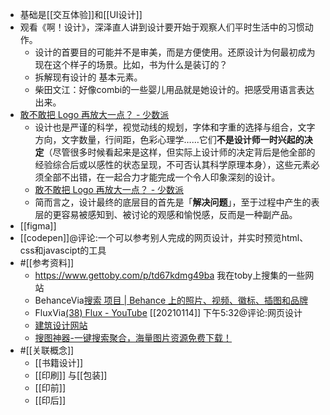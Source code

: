 - 基础是[[交互体验]]和[[UI设计]]
- 观看《啊！设计》，深泽直人讲到设计要开始于观察人们平时生活中的习惯动作。
    - 设计的首要目的可能并不是审美，而是方便使用。还原设计为何最初成为现在这个样子的场景。比如，书为什么是装订的？
    - 拆解现有设计的 基本元素。
    - 柴田文江：好像combi的一些婴儿用品就是她设计的。把感受用语言表达出来。
- [敢不敢把 Logo 再放大一点？ - 少数派](https://sspai.com/post/63791)
    - 设计也是严谨的科学，视觉动线的规划，字体和字重的选择与组合，文字方向，文字数量，行间距，色彩心理学……它们**不是设计师一时兴起的决定**（尽管很多时候看起来是这样，但实际上设计师的决定背后是他全部的经验综合后或以感性的状态呈现，不可否认其科学原理本身），这些元素必须全部不出错，在一起合力才能完成一个令人印象深刻的设计。
    - [敢不敢把 Logo 再放大一点？ - 少数派](https://www.diigo.com/outliner/diigo_items/904019/12128769/574125595?key=34d57b46e1)
    - 简而言之，设计最终的底层目的首先是「**解决问题**」，至于过程中产生的表层的更容易被感知到、被讨论的观感和愉悦感，反而是一种副产品。
- [[figma]]
- [[codepen]]@评论:一个可以参考别人完成的网页设计，并实时预览html、css和javascipt的工具
- #[[参考资料]]
    - https://www.gettoby.com/p/td67kdmg49ba 我在toby上搜集的一些网站
    - BehanceVia[搜索 项目 | Behance 上的照片、视频、徽标、插图和品牌](https://www.behance.net/)
    - FluxVia[(38) Flux - YouTube](https://www.youtube.com/channel/UCN7dywl5wDxTu1RM3eJ_h9Q) [[20210114]] 下午5:32@评论:网页设计
    - [建筑设计网站](https://www.gooood.cn/)
    - [搜图神器-一键搜索聚合，海量图片资源免费下载！](http://soutushenqi.com/home)
- #[[关联概念]]
    - [[书籍设计]]
    - [[印刷]] 与[[包装]]
    - [[印前]]
    - [[印后]]
